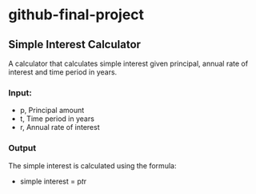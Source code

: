 # github-final-project

## Simple Interest Calculator

A calculator that calculates simple interest given principal, annual rate of interest and time period in years.

### Input:

- p, Principal amount
- t, Time period in years
- r, Annual rate of interest

### Output

The simple interest is calculated using the formula:

- simple interest = p*t*r

